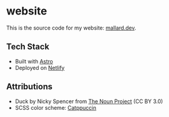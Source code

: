 # website

This is the source code for my website: [mallard.dev](https://mallard.dev).

## Tech Stack

- Built with [Astro](https://astro.build/)
- Deployed on [Netlify](https://www.netlify.com/)

## Attributions

- Duck by Nicky Spencer from [The Noun Project](https://thenounproject.com/browse/icons/term/duck/) (CC BY 3.0)
- SCSS color scheme: [Catppuccin](https://github.com/catppuccin)
